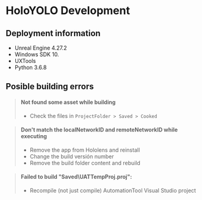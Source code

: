 # HoloYOLO Development

## Deployment information

- Unreal Engine 4.27.2
- Windows SDK 10.
- UXTools 
- Python 3.6.8
  

## Posible building errors

> #### Not found some asset while building
>
> - Check the files in `ProjectFolder > Saved > Cooked` 
>

> #### Don't match the localNetworkID and remoteNetworkID while executing
>
> - Remove the app from Hololens and reinstall
> - Change the build versión number
> - Remove the build folder content and rebuild
>

> #### Failed to build "Saved\UATTempProj.proj":
>
> - Recompile (not just compile) AutomationTool Visual Studio project
> 


